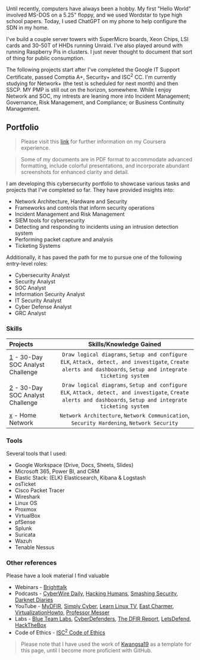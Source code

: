 Until recently, computers have always been a hobby. My first "Hello World" involved MS-DOS on a 5.25" floppy, and we used Wordstar to type high school papers. Today, I used ChatGPT on my phone to help configure the SDN in my home.

I've build a couple server towers with SuperMicro boards, Xeon Chips, LSI cards and 30-50T of HHDs running Unraid. I've also played around with running Raspberry Pis in clusters. I just never thought to document that sort of thing for public consumption.

The following projects start after I've completed the Google IT Support Certificate, passed Comptia A+, Security+ and ISC<sup>2</sup> CC. I'm currently studying for Network+ (the test is scheduled for next month) and then SSCP. MY PMP is still out on the horizon, somewhere. While I enjoy Network and SOC, my intrests are leaning more into Incident Management; Governance, Risk Management, and Compliance; or Business Continuity Management.

## Portfolio
> Please visit this [link](https://www.coursera.org/user/040d36dfedacd707a28bbaa698047d03) for further information on my Coursera experience.

> Some of my documents are in PDF format to accommodate advanced formatting, include colorful presentations, and incorporate abundant screenshots for enhanced clarity and detail.

I am developing this cybersecurity portfolio to showcase various tasks and projects that I've completed so far. They have provided insights into:
* Network Architecture, Hardware and Security
* Frameworks and controls that inform security operations
* Incident Management and Risk Management
* SIEM tools for cybersecurity
* Detecting and responding to incidents using an intrusion detection system
* Performing packet capture and analysis
* Ticketing Systems

Additionally, it has paved the path for me to pursue one of the following entry-level roles:
* Cybersecurity Analyst
* Security Analyst
* SOC Analyst
* Information Security Analyst
* IT Security Analyst
* Cyber Defense Analyst
* GRC Analyst

### Skills  
| Projects | Skills/Knowledge Gained | 
| :--- |:---:|
| [1](https://github.com/hammer-and-anvil/30-Day-SOC-Analyst-Challenge) - 30-Day SOC Analyst Challenge | `Draw logical diagrams`, `Setup and configure ELK`, `Attack, detect, and investigate`, `Create alerts and dashboards`, `Setup and integrate ticketing system` |
| [2](https://github.com/hammer-and-anvil/30-Day-SOC-Analyst-Challenge) - 30-Day SOC Analyst Challenge | `Draw logical diagrams`, `Setup and configure ELK`, `Attack, detect, and investigate`, `Create alerts and dashboards`, `Setup and integrate ticketing system` |
| [x](https://github.com/hammer-and-anvil/Home-Network.git) - Home Network | `Network Architecture`, `Network Communication`, `Security Hardening`, `Network Security` | 

### Tools 
Several tools that I used: 
* Google Workspace (Drive, Docs, Sheets, Slides)
* Microsoft 365, Power BI, and CRM
* Elastic Stack: (ELK) Elasticsearch, Kibana & Logstash 
* osTicket
* Cisco Packet Tracer
* Wireshark
* Linux OS
* Proxmox
* VirtualBox
* pfSense
* Splunk
* Suricata
* Wazuh
* Tenable Nessus

### Other references 
Please have a look material I find valuable
* Webinars - [Brighttalk](https://www.brighttalk.com)
* Podcasts - [CyberWire Daily](https://thecyberwire.com/podcasts/daily-podcast), [Hacking Humans](https://thecyberwire.com/podcasts/hacking-humans), [Smashing Security](https://www.smashingsecurity.com/), [Darknet Diaries](https://darknetdiaries.com/)
* YouTube - [MyDFIR](https://www.youtube.com/@MyDFIR), [Simply Cyber](https://www.youtube.com/@SimplyCyber), [Learn Linux TV](https://www.youtube.com/@LearnLinuxTV), [East Charmer](https://www.youtube.com/@EastCharmer), [VirtualizationHowto](https://www.youtube.com/@VirtualizationHowto), [Professor Messer](https://www.youtube.com/@professormesser)
* Labs - [Blue Team Labs](/https://blueteamlabs.online/), [CyberDefenders](https://cyberdefenders.org/), [The DFIR Report](https://thedfirreport.com/), [LetsDefend](https://app.letsdefend.io/), [HackTheBox](https://www.hackthebox.com/)
* Code of Ethics - [ISC<sup>2</sup> Code of Ethics](https://www.isc2.org/ethics)

>Please note that I have used the work of [Kwangsa19](https://github.com/Kwangsa19/Ketmanto-Cybersecurity-Portfolio) as a template for this page, until I become more proficient with GitHub.
